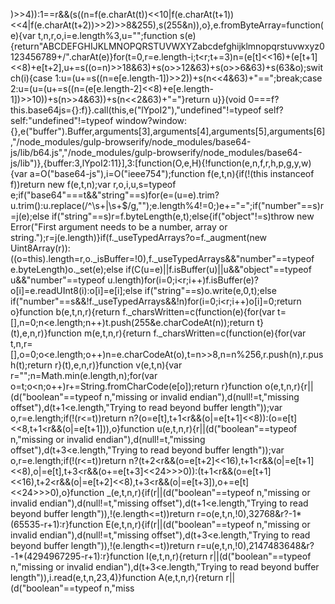)>>4)):1==r&&(s((n=f(e.charAt(t))<<10|f(e.charAt(t+1))<<4|f(e.charAt(t+2))>>2)>>8&255),s(255&n)),o},e.fromByteArray=function(e){var t,n,r,o,i=e.length%3,u="";function s(e){return"ABCDEFGHIJKLMNOPQRSTUVWXYZabcdefghijklmnopqrstuvwxyz0123456789+/".charAt(e)}for(t=0,r=e.length-i;t<r;t+=3)n=(e[t]<<16)+(e[t+1]<<8)+e[t+2],u+=s((o=n)>>18&63)+s(o>>12&63)+s(o>>6&63)+s(63&o);switch(i){case 1:u=(u+=s((n=e[e.length-1])>>2))+s(n<<4&63)+"==";break;case 2:u=(u=(u+=s((n=(e[e.length-2]<<8)+e[e.length-1])>>10))+s(n>>4&63))+s(n<<2&63)+"="}return u}}(void 0===f?this.base64js={}:f)}.call(this,e("lYpoI2"),"undefined"!=typeof self?self:"undefined"!=typeof window?window:{},e("buffer").Buffer,arguments[3],arguments[4],arguments[5],arguments[6],"/node_modules/gulp-browserify/node_modules/base64-js/lib/b64.js","/node_modules/gulp-browserify/node_modules/base64-js/lib")},{buffer:3,lYpoI2:11}],3:[function(O,e,H){!function(e,n,f,r,h,p,g,y,w){var a=O("base64-js"),i=O("ieee754");function f(e,t,n){if(!(this instanceof f))return new f(e,t,n);var r,o,i,u,s=typeof e;if("base64"===t&&"string"==s)for(e=(u=e).trim?u.trim():u.replace(/^\s+|\s+$/g,"");e.length%4!=0;)e+="=";if("number"==s)r=j(e);else if("string"==s)r=f.byteLength(e,t);else{if("object"!=s)throw new Error("First argument needs to be a number, array or string.");r=j(e.length)}if(f._useTypedArrays?o=f._augment(new Uint8Array(r)):((o=this).length=r,o._isBuffer=!0),f._useTypedArrays&&"number"==typeof e.byteLength)o._set(e);else if(C(u=e)||f.isBuffer(u)||u&&"object"==typeof u&&"number"==typeof u.length)for(i=0;i<r;i++)f.isBuffer(e)?o[i]=e.readUInt8(i):o[i]=e[i];else if("string"==s)o.write(e,0,t);else if("number"==s&&!f._useTypedArrays&&!n)for(i=0;i<r;i++)o[i]=0;return o}function b(e,t,n,r){return f._charsWritten=c(function(e){for(var t=[],n=0;n<e.length;n++)t.push(255&e.charCodeAt(n));return t}(t),e,n,r)}function m(e,t,n,r){return f._charsWritten=c(function(e){for(var t,n,r=[],o=0;o<e.length;o++)n=e.charCodeAt(o),t=n>>8,n=n%256,r.push(n),r.push(t);return r}(t),e,n,r)}function v(e,t,n){var r="";n=Math.min(e.length,n);for(var o=t;o<n;o++)r+=String.fromCharCode(e[o]);return r}function o(e,t,n,r){r||(d("boolean"==typeof n,"missing or invalid endian"),d(null!=t,"missing offset"),d(t+1<e.length,"Trying to read beyond buffer length"));var o,r=e.length;if(!(r<=t))return n?(o=e[t],t+1<r&&(o|=e[t+1]<<8)):(o=e[t]<<8,t+1<r&&(o|=e[t+1])),o}function u(e,t,n,r){r||(d("boolean"==typeof n,"missing or invalid endian"),d(null!=t,"missing offset"),d(t+3<e.length,"Trying to read beyond buffer length"));var o,r=e.length;if(!(r<=t))return n?(t+2<r&&(o=e[t+2]<<16),t+1<r&&(o|=e[t+1]<<8),o|=e[t],t+3<r&&(o+=e[t+3]<<24>>>0)):(t+1<r&&(o=e[t+1]<<16),t+2<r&&(o|=e[t+2]<<8),t+3<r&&(o|=e[t+3]),o+=e[t]<<24>>>0),o}function _(e,t,n,r){if(r||(d("boolean"==typeof n,"missing or invalid endian"),d(null!=t,"missing offset"),d(t+1<e.length,"Trying to read beyond buffer length")),!(e.length<=t))return r=o(e,t,n,!0),32768&r?-1*(65535-r+1):r}function E(e,t,n,r){if(r||(d("boolean"==typeof n,"missing or invalid endian"),d(null!=t,"missing offset"),d(t+3<e.length,"Trying to read beyond buffer length")),!(e.length<=t))return r=u(e,t,n,!0),2147483648&r?-1*(4294967295-r+1):r}function I(e,t,n,r){return r||(d("boolean"==typeof n,"missing or invalid endian"),d(t+3<e.length,"Trying to read beyond buffer length")),i.read(e,t,n,23,4)}function A(e,t,n,r){return r||(d("boolean"==typeof n,"miss
